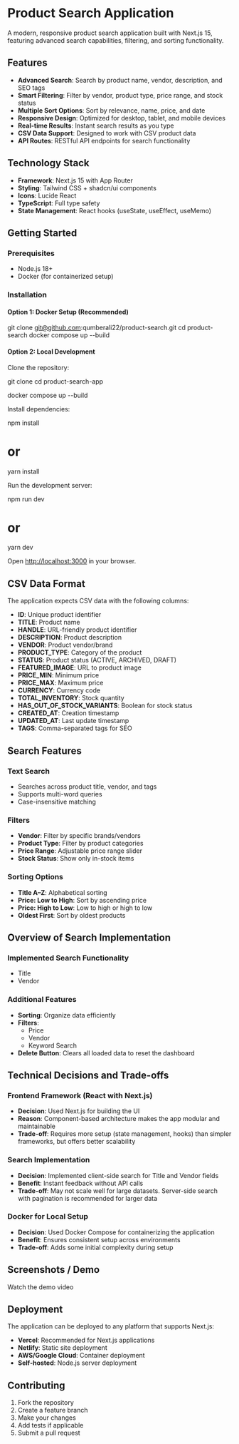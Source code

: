 # Product Search Application

A modern, responsive product search application built with Next.js 15, featuring advanced search capabilities, filtering, and sorting functionality.

## Features

- **Advanced Search**: Search by product name, vendor, description, and SEO tags
- **Smart Filtering**: Filter by vendor, product type, price range, and stock status
- **Multiple Sort Options**: Sort by relevance, name, price, and date
- **Responsive Design**: Optimized for desktop, tablet, and mobile devices
- **Real-time Results**: Instant search results as you type
- **CSV Data Support**: Designed to work with CSV product data
- **API Routes**: RESTful API endpoints for search functionality

## Technology Stack

- **Framework**: Next.js 15 with App Router
- **Styling**: Tailwind CSS + shadcn/ui components
- **Icons**: Lucide React
- **TypeScript**: Full type safety
- **State Management**: React hooks (useState, useEffect, useMemo)

## Getting Started

### Prerequisites

- Node.js 18+
- Docker (for containerized setup)

### Installation

#### Option 1: Docker Setup (Recommended)

git clone git@github.com:qumberali22/product-search.git
cd product-search
docker compose up --build

#### Option 2: Local Development

Clone the repository:

git clone <repository-url>
cd product-search-app

docker compose up --build

Install dependencies:

npm install

# or

yarn install

Run the development server:

npm run dev

# or

yarn dev


Open [http://localhost:3000](http://localhost:3000) in your browser.

## CSV Data Format

The application expects CSV data with the following columns:

- **ID**: Unique product identifier
- **TITLE**: Product name
- **HANDLE**: URL-friendly product identifier
- **DESCRIPTION**: Product description
- **VENDOR**: Product vendor/brand
- **PRODUCT_TYPE**: Category of the product
- **STATUS**: Product status (ACTIVE, ARCHIVED, DRAFT)
- **FEATURED_IMAGE**: URL to product image
- **PRICE_MIN**: Minimum price
- **PRICE_MAX**: Maximum price
- **CURRENCY**: Currency code
- **TOTAL_INVENTORY**: Stock quantity
- **HAS_OUT_OF_STOCK_VARIANTS**: Boolean for stock status
- **CREATED_AT**: Creation timestamp
- **UPDATED_AT**: Last update timestamp
- **TAGS**: Comma-separated tags for SEO

## Search Features

### Text Search

- Searches across product title, vendor, and tags
- Supports multi-word queries
- Case-insensitive matching

### Filters

- **Vendor**: Filter by specific brands/vendors
- **Product Type**: Filter by product categories
- **Price Range**: Adjustable price range slider
- **Stock Status**: Show only in-stock items

### Sorting Options

- **Title A–Z**: Alphabetical sorting
- **Price: Low to High**: Sort by ascending price
- **Price: High to Low**: Low to high or high to low
- **Oldest First**: Sort by oldest products

## Overview of Search Implementation

### Implemented Search Functionality

- Title
- Vendor

### Additional Features

- **Sorting**: Organize data efficiently
- **Filters**:
  - Price
  - Vendor
  - Keyword Search
- **Delete Button**: Clears all loaded data to reset the dashboard

## Technical Decisions and Trade-offs

### Frontend Framework (React with Next.js)

- **Decision**: Used Next.js for building the UI
- **Reason**: Component-based architecture makes the app modular and maintainable
- **Trade-off**: Requires more setup (state management, hooks) than simpler frameworks, but offers better scalability

### Search Implementation

- **Decision**: Implemented client-side search for Title and Vendor fields
- **Benefit**: Instant feedback without API calls
- **Trade-off**: May not scale well for large datasets. Server-side search with pagination is recommended for larger data

### Docker for Local Setup

- **Decision**: Used Docker Compose for containerizing the application
- **Benefit**: Ensures consistent setup across environments
- **Trade-off**: Adds some initial complexity during setup

## Screenshots / Demo

Watch the demo video

## Deployment

The application can be deployed to any platform that supports Next.js:

- **Vercel**: Recommended for Next.js applications
- **Netlify**: Static site deployment
- **AWS/Google Cloud**: Container deployment
- **Self-hosted**: Node.js server deployment

## Contributing

1. Fork the repository
2. Create a feature branch
3. Make your changes
4. Add tests if applicable
5. Submit a pull request
